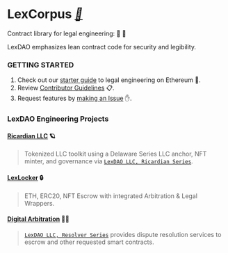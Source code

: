 # LexCorpus *[📕](https://medium.com/lexdaoism/enter-lexdao-corpus-contracts-df01d8518019)*
Contract library for legal engineering: 🤖 📜

LexDAO emphasizes lean contract code for security and legibility. 

### GETTING STARTED

1. Check out our [starter guide](GUIDE.md) to legal engineering on Ethereum 🔧. 
2. Review [Contributor Guidelines](CONTRIBUTING.md) 📋.
3. Request features by [making an Issue](https://github.com/lexDAO/LexCorpus/issues/new) ✋.

### LexDAO Engineering Projects

#### [Ricardian LLC](https://github.com/lexDAO/Ricardian) 🪐
> Tokenized LLC toolkit using a Delaware Series LLC anchor, NFT minter, and governance via [`LexDAO LLC, Ricardian Series`](https://gnosis-safe.io/app/#/safes/0x1427354Cda3e65cb57791115B67a171FA7bb97c7).

#### [LexLocker](https://github.com/lexDAO/LexLockerV2) 🔒
> ETH, ERC20, NFT Escrow with integrated Arbitration & Legal Wrappers.

#### [Digital Arbitration](https://github.com/lexDAO/Arbitration) 🧑‍⚖️
> [`LexDAO LLC, Resolver Series`](https://gnosis-safe.io/app/#/safes/0x5B620676E28693fC14876b035b08CbB1B657dF38) provides dispute resolution services to escrow and other requested smart contracts.

